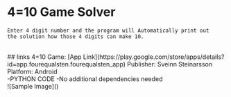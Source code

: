 # 4=10 Game Solver
```
Enter 4 digit number and the program will Automatically print out
the solution how those 4 digits can make 10.
```
<br>
## links
4=10 Game: [App Link](https://play.google.com/store/apps/details?id=app.fourequalsten.fourequalsten_app)
Publisher: Sveinn Steinarsson 
Platform: Android

<br>
-PYTHON CODE 
-No additional dependencies needed

<br>
![Sample Image]()
